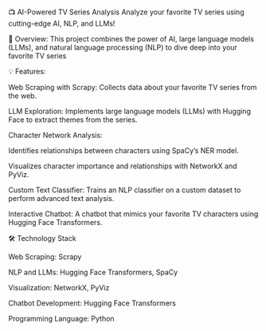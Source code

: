 📺 AI-Powered TV Series Analysis
Analyze your favorite TV series using cutting-edge AI, NLP, and LLMs!

📖 Overview:
This project combines the power of AI, large language models (LLMs), and natural language processing (NLP) to dive deep into your favorite TV series

💡 Features:

Web Scraping with Scrapy: Collects data about your favorite TV series from the web.

LLM Exploration: Implements large language models (LLMs) with Hugging Face to extract themes from the series.

Character Network Analysis:

Identifies relationships between characters using SpaCy’s NER model.

Visualizes character importance and relationships with NetworkX and PyViz.

Custom Text Classifier: Trains an NLP classifier on a custom dataset to perform advanced text analysis.

Interactive Chatbot: 
A chatbot that mimics your favorite TV characters using Hugging Face Transformers.

🛠️ Technology Stack

Web Scraping: Scrapy

NLP and LLMs: Hugging Face Transformers, SpaCy

Visualization: NetworkX, PyViz

Chatbot Development: Hugging Face Transformers

Programming Language: Python
